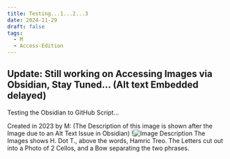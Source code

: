 ```yaml
---
title: Testing...1...2...3
date: 2024-11-29
draft: false
tags:
  - M
  - Access-Edition
---
```


**Update: Still working on Accessing Images via Obsidian, Stay Tuned... (Alt text Embedded delayed)**
---

Testing the Obsidian to GitHub Script...

Created in 2023 by M:
(The Description of this image is shown after the Image due to an Alt Text Issue in Obsidian)
!![Image Description](/static/Images/'HT(Challenge_5).png')
The Images shows H. Dot T., above the words, Hamric Treo. The Letters cut out into a Photo of 2  Cellos, and a Bow separating the two phrases.  
